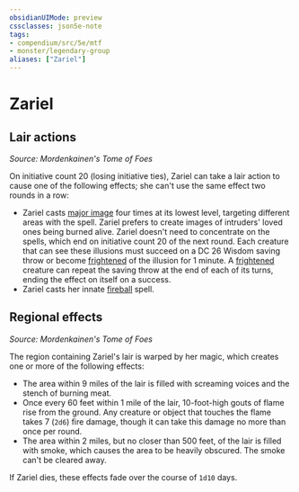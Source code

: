 ```yaml
---
obsidianUIMode: preview
cssclasses: json5e-note
tags:
- compendium/src/5e/mtf
- monster/legendary-group
aliases: ["Zariel"]
---
```

# Zariel

## Lair actions
_Source: Mordenkainen's Tome of Foes_

On initiative count 20 (losing initiative ties), Zariel can take a lair action to cause one of the following effects; she can't use the same effect two rounds in a row:

- Zariel casts [major image](z_compendium/spells/major-image.md) four times at its lowest level, targeting different areas with the spell. Zariel prefers to create images of intruders' loved ones being burned alive. Zariel doesn't need to concentrate on the spells, which end on initiative count 20 of the next round. Each creature that can see these illusions must succeed on a DC 26 Wisdom saving throw or become [frightened](z_compendium/rules/conditions.md#frightened) of the illusion for 1 minute. A [frightened](z_compendium/rules/conditions.md#frightened) creature can repeat the saving throw at the end of each of its turns, ending the effect on itself on a success.  
- Zariel casts her innate [fireball](z_compendium/spells/fireball.md) spell.  

## Regional effects
_Source: Mordenkainen's Tome of Foes_

The region containing Zariel's lair is warped by her magic, which creates one or more of the following effects:

- The area within 9 miles of the lair is filled with screaming voices and the stench of burning meat.  
- Once every 60 feet within 1 mile of the lair, 10-foot-high gouts of flame rise from the ground. Any creature or object that touches the flame takes 7 (`2d6`) fire damage, though it can take this damage no more than once per round.  
- The area within 2 miles, but no closer than 500 feet, of the lair is filled with smoke, which causes the area to be heavily obscured. The smoke can't be cleared away.  

If Zariel dies, these effects fade over the course of `1d10` days.
